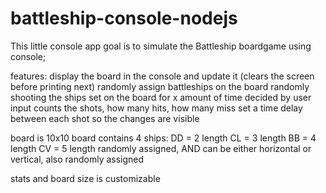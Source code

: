 # battleship-console-nodejs
This little console app goal is to simulate the Battleship boardgame using console;

features: display the board in the console and update it (clears the screen before printing next) 
randomly assign battleships on the board 
randomly shooting the ships set on the board for x amount of time decided by user input 
counts the shots, how many hits, how many miss 
set a time delay between each shot so the changes are visible

board is 10x10 board contains 4 ships: DD = 2 length CL = 3 length BB = 4 length CV = 5 length randomly assigned, AND can be either horizontal or vertical, also randomly assigned

stats and board size is customizable